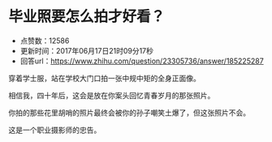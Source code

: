 # 毕业照要怎么拍才好看？
- 点赞数：12586
- 更新时间：2017年06月17日21时09分17秒
- 回答url：https://www.zhihu.com/question/23305736/answer/185225287
<body>
 <p data-pid="Eu9wJHZc">穿着学士服，站在学校大门口拍一张中规中矩的全身正面像。</p>
 <p data-pid="L3Tbzg56">相信我，四十年后，这会是放在你案头回忆青春岁月的那张照片。</p>
 <p data-pid="Ox3pn3_7">你拍的那些花里胡哨的照片最终会被你的孙子嘲笑土爆了，但这张照片不会。</p>
 <p data-pid="yoklAoJW">这是一个职业摄影师的忠告。</p>
</body>